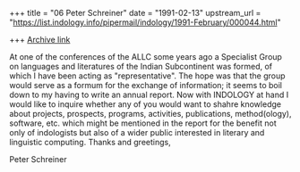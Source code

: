 +++
title = "06 Peter Schreiner"
date = "1991-02-13"
upstream_url = "https://list.indology.info/pipermail/indology/1991-February/000044.html"

+++
[Archive link](https://list.indology.info/pipermail/indology/1991-February/000044.html)


At one of the conferences of the ALLC some years ago a Specialist Group
on languages and literatures of the Indian Subcontinent was formed, of
which I have been acting as "representative". The hope was that
the group would serve as a formum for the exchange of information; it seems
to boil down to my having to write an annual report. Now with INDOLOGY at
hand I would like to inquire whether any of you would want to shahre
knowledge about
projects, prospects, programs, activities, publications, method(ology),
software,  etc. which might be mentioned in the report for the benefit not only
of indologists but also of a wider public interested in literary and
linguistic computing.
Thanks and greetings,

Peter Schreiner




